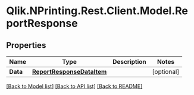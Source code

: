# Qlik.NPrinting.Rest.Client.Model.ReportResponse
## Properties

Name | Type | Description | Notes
------------ | ------------- | ------------- | -------------
**Data** | [**ReportResponseDataItem**](ReportResponseDataItem.md) |  | [optional] 

[[Back to Model list]](../README.md#documentation-for-models) [[Back to API list]](../README.md#documentation-for-api-endpoints) [[Back to README]](../README.md)

